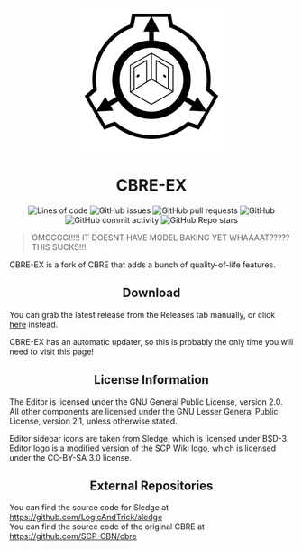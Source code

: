 <div align="center">
  <img width="256" height="256" src="Branding/cbre-ex.svg">
  <h1>CBRE-EX</h1>
  
  ![Lines of code](https://img.shields.io/tokei/lines/github/aestheticalz/cbre-ex?label=Lines%20Of%20Code&style=flat-square)
  ![GitHub issues](https://img.shields.io/github/issues/aestheticalz/cbre-ex?label=Issues&style=flat-square)
  ![GitHub pull requests](https://img.shields.io/github/issues-pr/aestheticalz/cbre-ex?label=Pull%20Requests&style=flat-square)
  ![GitHub](https://img.shields.io/github/license/aestheticalz/cbre-ex?label=License&style=flat-square)
  ![GitHub commit activity](https://img.shields.io/github/commit-activity/m/aestheticalz/cbre-ex?label=Commit%20Activity&style=flat-square)
  ![GitHub Repo stars](https://img.shields.io/github/stars/aestheticalz/cbre-ex?label=Stargazers&style=flat-square)
</div>

> OMGGGG!!!!! IT DOESNT HAVE MODEL BAKING YET WHAAAAT????? THIS SUCKS!!!

CBRE-EX is a fork of CBRE that adds a bunch of quality-of-life features.

<div align="center"><h2>Download</h2></div>

You can grab the latest release from the Releases tab manually, or click [here](https://github.com/AestheticalZ/cbre-ex/releases/) instead.

CBRE-EX has an automatic updater, so this is probably the only time you will need to visit this page!

<div align="center"><h2>License Information</h2></div>

The Editor is licensed under the GNU General Public License, version 2.0.  
All other components are licensed under the GNU Lesser General Public License, version 2.1, unless otherwise stated.

Editor sidebar icons are taken from Sledge, which is licensed under BSD-3.   
Editor logo is a modified version of the SCP Wiki logo, which is licensed under the CC-BY-SA 3.0 license.

<div align="center"><h2>External Repositories</h2></div>

You can find the source code for Sledge at https://github.com/LogicAndTrick/sledge  
You can find the source code of the original CBRE at https://github.com/SCP-CBN/cbre

